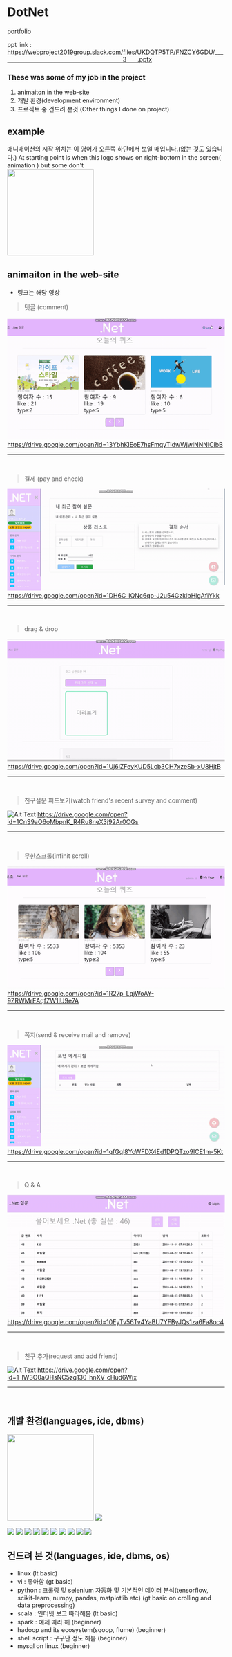 # DotNet
portfolio

ppt link : https://webproject2019group.slack.com/files/UKDQTP5TP/FNZCY6GDU/_____________________________________________3____.pptx
### These was some of my job in the project
1. animaiton in the web-site
2. 개발 환경(development environment)
3. 프로젝트 중 건드려 본것 (Other things I done on project)

## example

 애니매이션의 시작 위치는 이 영어가 오른쪽 하단에서 보일 때입니다.(없는 것도 있습니다.) 
 At starting point is when this logo shows on right-bottom in the screen( animation ) but some don't<br><img src="https://www.windowsmode.com/wp-content/uploads/2019/01/Animotica-Official-Logo-e1547328051516.png" width="200px" height="200px"></img>
 
 
 ## animaiton in the web-site
 * 링크는 해당 영상
 
> 댓글 (comment)

![Alt Text](https://github.com/yegyu/DotNet/blob/master/gif/comment.gif)
https://drive.google.com/open?id=13YbhKIEoE7hsFmqyTidwWjwlNNNICibB
***
<br>

> 결제 (pay and check)

![Alt Text](https://github.com/yegyu/DotNet/blob/master/gif/pay.gif)
https://drive.google.com/open?id=1DH6C_IQNc6qo-J2u54GzkIbHlgAfiYkk
***
<br>

> drag & drop

![Alt Text](https://github.com/yegyu/DotNet/blob/master/gif/d&d.gif)
https://drive.google.com/open?id=1Uj6lZFeyKUD5Lcb3CH7xzeSb-xU8HjtB
***
<br>

> 친구설문 피드보기(watch friend's recent survey and comment)

![Alt Text](https://github.com/yegyu/DotNet/blob/master/gif/frSurFeed.gif)
https://drive.google.com/open?id=1CnS9aO6oMbpnK_R4Ru8neX3j92Ar0OGs
***
<br>

> 무한스크롤(infinit scroll)

![Alt Text](https://github.com/yegyu/DotNet/blob/master/gif/infinit.gif)
https://drive.google.com/open?id=1R27p_LqjWoAY-9ZRWMrEAqfZW1IU9e7A
***
<br>

> 쪽지(send & receive mail and remove)

![Alt Text](https://github.com/yegyu/DotNet/blob/master/gif/mail.gif)
https://drive.google.com/open?id=1qfGql8YoWFDX4Ed1DPQTzo9ICE1m-5Kt
***
<br>

> Q & A

![Alt Text](https://github.com/yegyu/DotNet/blob/master/gif/q&a.gif)
https://drive.google.com/open?id=10EyTv56Tv4YaBU7YFByJQs1za6Fa8oc4
***
<br>

> 친구 추가(request and add friend)

![Alt Text](https://github.com/yegyu/DotNet/blob/master/gif/recomFr.gif)
https://drive.google.com/open?id=1_lW3O0aQHsNC5zq130_hnXV_cHud6Wix
***
<br>



## 개발 환경(languages, ide, dbms)
<img src="https://images.velog.io/post-images/lockstom/7229f590-7fc8-11e9-bc69-63b1b898b1df/Java%EC%82%AC%EC%A7%84.jpg" width="200px" height="200px"></img>
<img src="https://img1.daumcdn.net/thumb/R800x0/?scode=mtistory2&fname=https%3A%2F%2Ft1.daumcdn.net%2Fcfile%2Ftistory%2F99716D335A01A6381D" width="200px" heigth="200px"></img>

<img src="https://cdn.pixabay.com/photo/2017/08/05/11/16/logo-2582748_960_720.png" width="200px" heigth="200px"></img>
<img src="https://fuzati.com/wp-content/uploads/2016/12/Bootstrap-Logo.png" width="200px" heigth="200px"></img>
<img src="https://upload.wikimedia.org/wikipedia/commons/thumb/9/99/Unofficial_JavaScript_logo_2.svg/1200px-Unofficial_JavaScript_logo_2.svg.png" width="200px" heigth="200px"></img>
<img src="https://poiemaweb.com/img/jquery-logo.png" width="200px" heigth="200px"></img>
<img src="http://www.focustraining.in/new/wp-content/uploads/2018/09/Oracle-SQL-logo.png" width="200px" heigth="200px"></img>
<img src="https://mblogthumb-phinf.pstatic.net/MjAxODAzMDRfNDIg/MDAxNTIwMTQ4ODYzNTI1.pafkG0llpCTnavxBCXoBl4stv5nDS3P-Xcj5CbZF9c8g.Eai6_HfOtmc45TPcoi4rZr0vQk0pu_LRvjigYShqu50g.PNG.feel940/image_1154452801520148641525.png?type=w800" width="200px" heigth="200px"></img>
<img src="http://www.bloter.net/wp-content/uploads/2016/08/eclipse_logo.jpg" width="200px" heigth="200px"></img>
<img src="https://www.viralpatel.net/app/uploads/2016/06/spring-mvc-4-hello-world.png" width="200px" heigth="200px"></img>
<img src="https://t1.daumcdn.net/cfile/tistory/999D624C5A4CCEA223" width="200px" heigth="200px"></img>
<img src="https://www.sourcetreeapp.com/dam/jcr:51aa63f9-8e33-4177-8ef9-54b4bdb09a69/sourcetree_rgb_darkblue_atlassian_1200x630.png" width="200px" heigth="200px"></img>



## 건드려 본 것(languages, ide, dbms, os)
* linux 
(lt basic)
* vi : 좋아함 
(gt basic)
* python : 크롤링 및 selenium 자동화 및 기본적인 데이터 분석(tensorflow, scikit-learn, numpy, pandas, matplotlib etc) 
(gt basic on crolling and data preprocessing)
* scala : 인터넷 보고 따라해봄
(lt basic)
* spark : 예제 따라 해
(beginner)
* hadoop and its ecosystem(sqoop, flume)
(beginner)
* shell script : 구구단 정도 해봄
(beginner)
* mysql on linux
(beginner)


